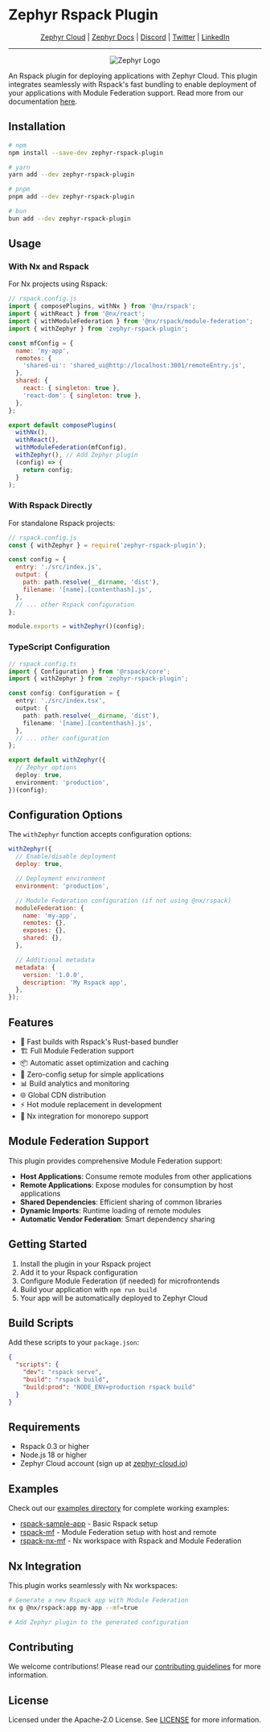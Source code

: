 # Zephyr Rspack Plugin

<div align="center">

[Zephyr Cloud](https://zephyr-cloud.io) | [Zephyr Docs](https://docs.zephyr-cloud.io/recipes/rspack-react) | [Discord](https://zephyr-cloud.io/discord) | [Twitter](https://x.com/ZephyrCloudIO) | [LinkedIn](https://www.linkedin.com/company/zephyr-cloud/)

<hr/>
<img src="https://cdn.prod.website-files.com/669061ee3adb95b628c3acda/66981c766e352fe1f57191e2_Opengraph-zephyr.png" alt="Zephyr Logo" />
</div>

An Rspack plugin for deploying applications with Zephyr Cloud. This plugin integrates seamlessly with Rspack's fast bundling to enable deployment of your applications with Module Federation support. Read more from our documentation [here](https://docs.zephyr-cloud.io/recipes/react-rspack-nx).

## Installation

```bash
# npm
npm install --save-dev zephyr-rspack-plugin

# yarn
yarn add --dev zephyr-rspack-plugin

# pnpm
pnpm add --dev zephyr-rspack-plugin

# bun
bun add --dev zephyr-rspack-plugin
```

## Usage

### With Nx and Rspack

For Nx projects using Rspack:

```javascript
// rspack.config.js
import { composePlugins, withNx } from '@nx/rspack';
import { withReact } from '@nx/react';
import { withModuleFederation } from '@nx/rspack/module-federation';
import { withZephyr } from 'zephyr-rspack-plugin';

const mfConfig = {
  name: 'my-app',
  remotes: {
    'shared-ui': 'shared_ui@http://localhost:3001/remoteEntry.js',
  },
  shared: {
    react: { singleton: true },
    'react-dom': { singleton: true },
  },
};

export default composePlugins(
  withNx(),
  withReact(),
  withModuleFederation(mfConfig),
  withZephyr(), // Add Zephyr plugin
  (config) => {
    return config;
  }
);
```

### With Rspack Directly

For standalone Rspack projects:

```javascript
// rspack.config.js
const { withZephyr } = require('zephyr-rspack-plugin');

const config = {
  entry: './src/index.js',
  output: {
    path: path.resolve(__dirname, 'dist'),
    filename: '[name].[contenthash].js',
  },
  // ... other Rspack configuration
};

module.exports = withZephyr()(config);
```

### TypeScript Configuration

```typescript
// rspack.config.ts
import { Configuration } from '@rspack/core';
import { withZephyr } from 'zephyr-rspack-plugin';

const config: Configuration = {
  entry: './src/index.tsx',
  output: {
    path: path.resolve(__dirname, 'dist'),
    filename: '[name].[contenthash].js',
  },
  // ... other configuration
};

export default withZephyr({
  // Zephyr options
  deploy: true,
  environment: 'production',
})(config);
```

## Configuration Options

The `withZephyr` function accepts configuration options:

```javascript
withZephyr({
  // Enable/disable deployment
  deploy: true,

  // Deployment environment
  environment: 'production',

  // Module Federation configuration (if not using @nx/rspack)
  moduleFederation: {
    name: 'my-app',
    remotes: {},
    exposes: {},
    shared: {},
  },

  // Additional metadata
  metadata: {
    version: '1.0.0',
    description: 'My Rspack app',
  },
});
```

## Features

- 🚀 Fast builds with Rspack's Rust-based bundler
- 🏗️ Full Module Federation support
- 📦 Automatic asset optimization and caching
- 🔧 Zero-config setup for simple applications
- 📊 Build analytics and monitoring
- 🌐 Global CDN distribution
- ⚡ Hot module replacement in development
- 🎯 Nx integration for monorepo support

## Module Federation Support

This plugin provides comprehensive Module Federation support:

- **Host Applications**: Consume remote modules from other applications
- **Remote Applications**: Expose modules for consumption by host applications
- **Shared Dependencies**: Efficient sharing of common libraries
- **Dynamic Imports**: Runtime loading of remote modules
- **Automatic Vendor Federation**: Smart dependency sharing

## Getting Started

1. Install the plugin in your Rspack project
2. Add it to your Rspack configuration
3. Configure Module Federation (if needed) for microfrontends
4. Build your application with `npm run build`
5. Your app will be automatically deployed to Zephyr Cloud

## Build Scripts

Add these scripts to your `package.json`:

```json
{
  "scripts": {
    "dev": "rspack serve",
    "build": "rspack build",
    "build:prod": "NODE_ENV=production rspack build"
  }
}
```

## Requirements

- Rspack 0.3 or higher
- Node.js 18 or higher
- Zephyr Cloud account (sign up at [zephyr-cloud.io](https://zephyr-cloud.io))

## Examples

Check out our [examples directory](../../examples/) for complete working examples:

- [rspack-sample-app](../../examples/rspack-sample-app/) - Basic Rspack setup
- [rspack-mf](../../examples/rspack-mf/) - Module Federation setup with host and remote
- [rspack-nx-mf](../../examples/rspack-nx-mf/) - Nx workspace with Rspack and Module Federation

## Nx Integration

This plugin works seamlessly with Nx workspaces:

```bash
# Generate a new Rspack app with Module Federation
nx g @nx/rspack:app my-app --mf=true

# Add Zephyr plugin to the generated configuration
```

## Contributing

We welcome contributions! Please read our [contributing guidelines](../../CONTRIBUTING.md) for more information.

## License

Licensed under the Apache-2.0 License. See [LICENSE](LICENSE) for more information.
